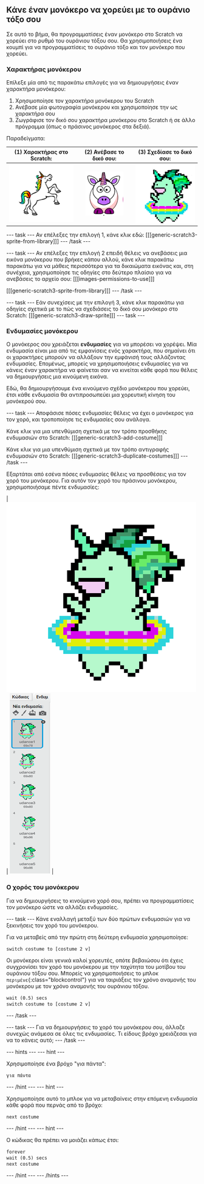 ## Κάνε έναν μονόκερο να χορεύει με το ουράνιο τόξο σου

Σε αυτό το βήμα, θα προγραμματίσεις έναν μονόκερο στο Scratch να χορεύει στο ρυθμό του ουράνιου τόξου σου. Θα χρησιμοποιήσεις ένα κουμπί για να προγραμματίσεις το ουράνιο τόξο και τον μονόκερο που χορεύει.

### Χαρακτήρας μονόκερου

Επίλεξε μία από τις παρακάτω επιλογές για να δημιουργήσεις έναν χαρακτήρα μονόκερου:

1. Χρησιμοποίησε τον χαρακτήρα μονόκερου του Scratch
2. Ανέβασε μία φωτογραφία μονόκερου και χρησιμοποίησε την ως χαρακτήρα σου
3. Ζωγράφισε τον δικό σου χαρακτήρα μονόκερου στο Scratch ή σε άλλο πρόγραμμα (όπως ο πράσινος μονόκερος στα δεξιά).

Παραδείγματα:

|             (1) Χαρακτήρας στο Scratch:             |             (2) Ανέβασε το δικό σου:              |            (3) Σχεδίασε το δικό σου:             |
|:---------------------------------------------------:|:-------------------------------------------------:|:------------------------------------------------:|
| ![Μονόκερος στο Scratch](images/scratchunicorn.png) | ![Μονόκερος στο διαδίκτυο](images/webunicorn.png) | ![Ζωγραφιστός μονόκερος](images/drawunicorn.png) |

\--- task \--- Αν επέλεξες την επιλογή 1, κάνε κλικ εδώ: [[[generic-scratch3-sprite-from-library]]] \--- /task \---

\--- task \--- Αν επέλεξες την επιλογή 2 επειδή θέλεις να ανεβάσεις μια εικόνα μονόκερου που βρήκες κάπου αλλού, κάνε κλικ παρακάτω παρακάτω για να μάθεις περισσότερα για τα δικαιώματα εικόνας και, στη συνέχεια, χρησιμοποίησε τις οδηγίες στο δεύτερο πλαίσιο για να ανεβάσεις το αρχείο σου: [[[images-permissions-to-use]]]

[[[generic-scratch3-sprite-from-library]]] \--- /task \---

\--- task \--- Εάν συνεχίσεις με την επιλογή 3, κάνε κλικ παρακάτω για οδηγίες σχετικά με το πώς να σχεδιάσεις το δικό σου μονόκερο στο Scratch: [[[generic-scratch3-draw-sprite]]] \--- task \---

### Ενδυμασίες μονόκερου

Ο μονόκερος σου χρειάζεται **ενδυμασίες** για να μπορέσει να χορέψει. Μία ενδυμασία είναι μια από τις εμφανίσεις ενός χαρακτήρα, που σημαίνει ότι οι χαρακτήρες μπορούν να αλλάξουν την εμφάνισή τους αλλάζοντας ενδυμασίες. Επομένως, μπορείς να χρησιμοποιήσεις ενδυμασίες για να κάνεις έναν χαρακτήρα να φαίνεται σαν να κινείται κάθε φορά που θέλεις να δημιουργήσεις μια κινούμενη εικόνα.

Εδώ, θα δημιουργήσουμε ένα κινούμενο σχέδιο μονόκερου που χορεύει, έτσι κάθε ενδυμασία θα αντιπροσωπεύει μια χορευτική κίνηση του μονόκερού σου.

\--- task \--- Αποφάσισε πόσες ενδυμασίες θέλεις να έχει ο μονόκερος για τον χορό, και τροποποίησε τις ενδυμασίες σου ανάλογα.

Κάνε κλικ για μια υπενθύμιση σχετικά με τον τρόπο προσθήκης ενδυμασιών στο Scratch: [[[generic-scratch3-add-costume]]]

Κάνε κλικ για μια υπενθύμιση σχετικά με τον τρόπο αντιγραφής ενδυμασιών στο Scratch: [[[generic-scratch3-duplicate-costumes]]] \--- /task \---

Εξαρτάται από εσένα πόσες ενδυμασίες θέλεις να προσθέσεις για τον χορό του μονόκερου. Για αυτόν τον χορό του πράσινου μονόκερου, χρησιμοποιήσαμε πέντε ενδυμασίες:

| ![Dancing Unicorn Gif](images/dancingunicorn.gif) | ![Five Costumes](images/fivecostumes.png) |

### Ο χορός του μονόκερου

Για να δημιουργήσεις το κινούμενο χορό σου, πρέπει να προγραμματίσεις τον μονόκερο ώστε να αλλάζει ενδυμασίες.

\--- task \--- Κάνε εναλλαγή μεταξύ των δύο πρώτων ενδυμασιών για να ξεκινήσεις τον χορό του μονόκερου.

Για να μεταβείς από την πρώτη στη δεύτερη ενδυμασία χρησιμοποίησε:

```blocks3
switch costume to [costume 2 v]
```

Οι μονόκεροι είναι γενικά καλοί χορευτές, οπότε βεβαιώσου ότι έχεις συγχρονίσει τον χορό του μονόκερου με την ταχύτητα του μοτίβου του ουράνιου τόξου σου. Μπορείς να χρησιμοποιήσεις το μπλοκ `περιμένε`{:class="blockcontrol"} για να ταιριάξεις τον χρόνο αναμονής του μονόκερου με τον χρόνο αναμονής του ουράνιου τόξου.

```blocks3
wait (0.5) secs
switch costume to [costume 2 v]
```

\--- /task \---

\--- task \--- Για να δημιουργήσεις το χορό του μονόκερου σου, άλλαζε συνεχώς ανάμεσα σε όλες τις ενδυμασίες. Τι είδους βρόχο χρειάζεσαι για να το κάνεις αυτό; \--- /task \---

\--- hints \--- \--- hint \---

Χρησιμοποίησε ένα βρόχο "για πάντα":

```blocks3
για πάντα
```

\--- /hint \--- \--- hint \---

Χρησιμοποίησε αυτό το μπλοκ για να μεταβαίνεις στην επόμενη ενδυμασία κάθε φορά που περνάς από το βρόχο:

```blocks3
next costume
```

\--- /hint \--- \--- hint \---

Ο κώδικας θα πρέπει να μοιάζει κάπως έτσι:

```blocks3
forever
wait (0.5) secs
next costume
```

\--- /hint \--- \--- /hints \---